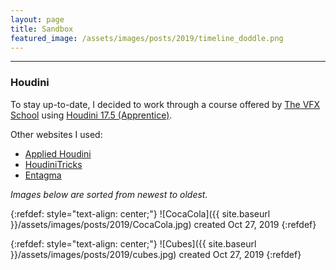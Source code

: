 ```yaml
---
layout: page
title: Sandbox
featured_image: /assets/images/posts/2019/timeline_doddle.png
---
```


---

### Houdini

To stay up-to-date, I decided to work through a course offered by [The VFX School](https://thevfxschool.com/) using [Houdini 17.5 (Apprentice)](https://www.sidefx.com/products/houdini-apprentice/).

Other websites I used:
- [Applied Houdini](http://www.appliedhoudini.com/)
- [HoudiniTricks](https://houdinitricks.com/)
- [Entagma](http://www.entagma.com/)

*Images below are sorted from newest to oldest.*

{:refdef: style="text-align: center;"}
![CocaCola]({{ site.baseurl }}/assets/images/posts/2019/CocaCola.jpg) created Oct 27, 2019
{:refdef}

{:refdef: style="text-align: center;"}
![Cubes]({{ site.baseurl }}/assets/images/posts/2019/cubes.jpg) created Oct 27, 2019
{:refdef}
